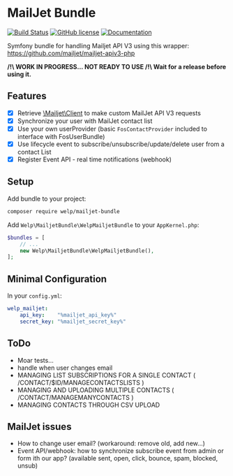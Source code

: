# MailJet Bundle

[![Build Status](https://travis-ci.org/welpdev/mailjetBundle.svg?branch=master)](https://travis-ci.org/welpdev/mailjetBundle)
[![GitHub license](https://img.shields.io/badge/license-MIT-blue.svg)](https://github.com/welpdev/mailjetBundle/blob/master/LICENSE.md)
[![Documentation](https://img.shields.io/badge/documentation-gh--pages-blue.svg)](https://welpdev.github.io/mailjetBundle/)

Symfony bundle for handling Mailjet API V3 using this wrapper: <https://github.com/mailjet/mailjet-apiv3-php>

**/!\ WORK IN PROGRESS... NOT READY TO USE /!\ Wait for a release before using it.**

## Features

* [x] Retrieve [\Mailjet\Client](https://github.com/mailjet/mailjet-apiv3-php) to make custom MailJet API V3 requests
* [x] Synchronize your user with MailJet contact list
* [x] Use your own userProvider (basic `FosContactProvider` included to interface with FosUserBundle)
* [x] Use lifecycle event to subscribe/unsubscribe/update/delete user from a contact List
* [x] Register Event API - real time notifications (webhook)

## Setup

Add bundle to your project:

```bash
composer require welp/mailjet-bundle
```

Add `Welp\MailjetBundle\WelpMailjetBundle` to your `AppKernel.php`:

```php
$bundles = [
    // ...
    new Welp\MailjetBundle\WelpMailjetBundle(),
];
```

## Minimal Configuration

In your `config.yml`:

```yaml
welp_mailjet:
    api_key:    "%mailjet_api_key%"
    secret_key: "%mailjet_secret_key%"
```

## ToDo

* Moar tests...
* handle when user changes email
* MANAGING LIST SUBSCRIPTIONS FOR A SINGLE CONTACT ( /CONTACT/$ID/MANAGECONTACTSLISTS )
* MANAGING AND UPLOADING MULTIPLE CONTACTS ( /CONTACT/MANAGEMANYCONTACTS )
* MANAGING CONTACTS THROUGH CSV UPLOAD

## MailJet issues

* How to change user email? (workaround: remove old, add new...)
* Event API/webhook: how to synchronize subscribe event from admin or form ith our app? (available sent, open, click, bounce, spam, blocked, unsub)
